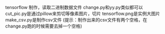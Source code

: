 tensorflow 制作，读取二进制数据文件 change.py和yy.py类似都可以
cut_pic.py是通过pillow来剪切等像素图片，切片
tensorflow.png是实例大图片
make_csv.py是制作csv文件 (提示：制作出来的csv文件有两个空格，在change.py跑的时候需要去掉一个空格)

